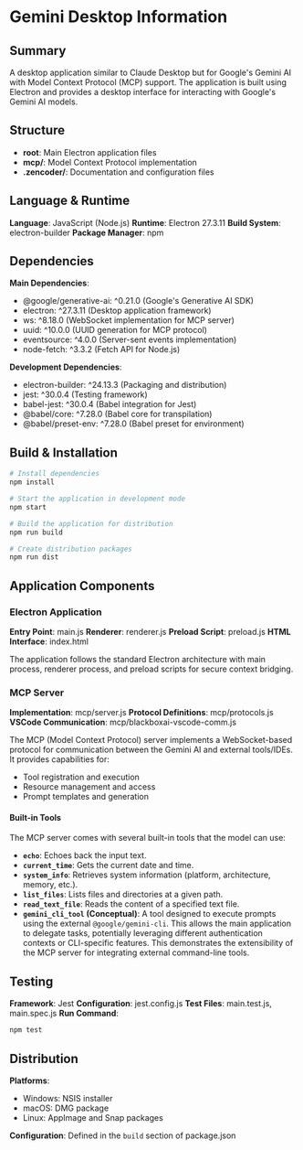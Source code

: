 # Gemini Desktop Information

## Summary
A desktop application similar to Claude Desktop but for Google's Gemini AI with Model Context Protocol (MCP) support. The application is built using Electron and provides a desktop interface for interacting with Google's Gemini AI models.

## Structure
- **root**: Main Electron application files
- **mcp/**: Model Context Protocol implementation
- **.zencoder/**: Documentation and configuration files

## Language & Runtime
**Language**: JavaScript (Node.js)
**Runtime**: Electron 27.3.11
**Build System**: electron-builder
**Package Manager**: npm

## Dependencies
**Main Dependencies**:
- @google/generative-ai: ^0.21.0 (Google's Generative AI SDK)
- electron: ^27.3.11 (Desktop application framework)
- ws: ^8.18.0 (WebSocket implementation for MCP server)
- uuid: ^10.0.0 (UUID generation for MCP protocol)
- eventsource: ^4.0.0 (Server-sent events implementation)
- node-fetch: ^3.3.2 (Fetch API for Node.js)

**Development Dependencies**:
- electron-builder: ^24.13.3 (Packaging and distribution)
- jest: ^30.0.4 (Testing framework)
- babel-jest: ^30.0.4 (Babel integration for Jest)
- @babel/core: ^7.28.0 (Babel core for transpilation)
- @babel/preset-env: ^7.28.0 (Babel preset for environment)

## Build & Installation
```bash
# Install dependencies
npm install

# Start the application in development mode
npm start

# Build the application for distribution
npm run build

# Create distribution packages
npm run dist
```

## Application Components

### Electron Application
**Entry Point**: main.js
**Renderer**: renderer.js
**Preload Script**: preload.js
**HTML Interface**: index.html

The application follows the standard Electron architecture with main process, renderer process, and preload scripts for secure context bridging.

### MCP Server
**Implementation**: mcp/server.js
**Protocol Definitions**: mcp/protocols.js
**VSCode Communication**: mcp/blackboxai-vscode-comm.js

The MCP (Model Context Protocol) server implements a WebSocket-based protocol for communication between the Gemini AI and external tools/IDEs. It provides capabilities for:
- Tool registration and execution
- Resource management and access
- Prompt templates and generation

#### Built-in Tools
The MCP server comes with several built-in tools that the model can use:

- **`echo`**: Echoes back the input text.
- **`current_time`**: Gets the current date and time.
- **`system_info`**: Retrieves system information (platform, architecture, memory, etc.).
- **`list_files`**: Lists files and directories at a given path.
- **`read_text_file`**: Reads the content of a specified text file.
- **`gemini_cli_tool` (Conceptual)**: A tool designed to execute prompts using the external `@google/gemini-cli`. This allows the main application to delegate tasks, potentially leveraging different authentication contexts or CLI-specific features. This demonstrates the extensibility of the MCP server for integrating external command-line tools.

## Testing
**Framework**: Jest
**Configuration**: jest.config.js
**Test Files**: main.test.js, main.spec.js
**Run Command**:
```bash
npm test
```

## Distribution
**Platforms**:
- Windows: NSIS installer
- macOS: DMG package
- Linux: AppImage and Snap packages

**Configuration**: Defined in the `build` section of package.json